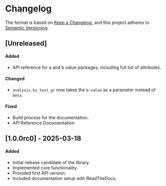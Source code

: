 # Changelog

The format is based on [Keep a Changelog](https://keepachangelog.com/en/1.0.0/), and this project adheres to [Semantic Versioning](https://semver.org/).

<!-- Template for a new unreleased block, copy, do not uncomment -------------------------- -->

<!-- Add your changes to the relevant section below, while uncommenting the section header. -->
<!-- ## [Unreleased] -->

<!-- #### Added -->

<!-- #### Changed -->

<!-- #### Fixed -->

<!-- #### Removed -->

<!-- #### Deprecated -->
<!-- -------------------------------------------------------------------------------------- -->

## [Unreleased]

<!-- Add your changes to the relevant section below, while uncommenting the section header. -->

#### Added
- API reference for a and b value packages, including full list of attributes.

#### Changed
- `analysis.ks_test_gr` now takes the `b-value` as a parameter instead of `beta`.

#### Fixed
- Build process for the documentation.
- API Reference Documentation

<!-- #### Removed -->

<!-- #### Deprecated -->


## [1.0.0rc0] - 2025-03-18
#### Added
- Initial release candidate of the library.
- Implemented core functionality.
- Provided first API version.
- Included documentation setup with ReadTheDocs.
